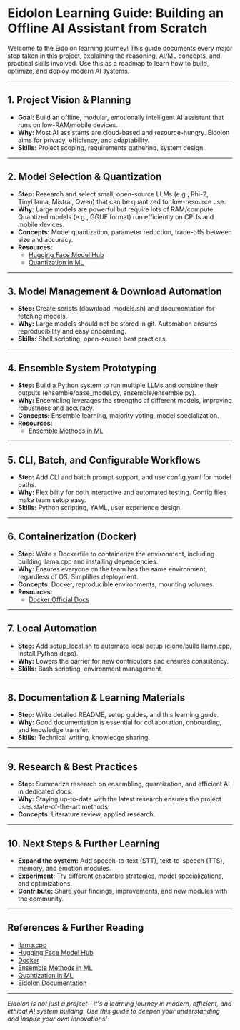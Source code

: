 # Eidolon Learning Guide: Building an Offline AI Assistant from Scratch

Welcome to the Eidolon learning journey! This guide documents every major step taken in this project, explaining the reasoning, AI/ML concepts, and practical skills involved. Use this as a roadmap to learn how to build, optimize, and deploy modern AI systems.

---

## 1. Project Vision & Planning
- **Goal:** Build an offline, modular, emotionally intelligent AI assistant that runs on low-RAM/mobile devices.
- **Why:** Most AI assistants are cloud-based and resource-hungry. Eidolon aims for privacy, efficiency, and adaptability.
- **Skills:** Project scoping, requirements gathering, system design.

---

## 2. Model Selection & Quantization
- **Step:** Research and select small, open-source LLMs (e.g., Phi-2, TinyLlama, Mistral, Qwen) that can be quantized for low-resource use.
- **Why:** Large models are powerful but require lots of RAM/compute. Quantized models (e.g., GGUF format) run efficiently on CPUs and mobile devices.
- **Concepts:** Model quantization, parameter reduction, trade-offs between size and accuracy.
- **Resources:**
  - [Hugging Face Model Hub](https://huggingface.co/TheBloke)
  - [Quantization in ML](https://arxiv.org/abs/1609.07061)

---

## 3. Model Management & Download Automation
- **Step:** Create scripts (download_models.sh) and documentation for fetching models.
- **Why:** Large models should not be stored in git. Automation ensures reproducibility and easy onboarding.
- **Skills:** Shell scripting, open-source best practices.

---

## 4. Ensemble System Prototyping
- **Step:** Build a Python system to run multiple LLMs and combine their outputs (ensemble/base_model.py, ensemble/ensemble.py).
- **Why:** Ensembling leverages the strengths of different models, improving robustness and accuracy.
- **Concepts:** Ensemble learning, majority voting, model specialization.
- **Resources:**
  - [Ensemble Methods in ML](https://en.wikipedia.org/wiki/Ensemble_learning)

---

## 5. CLI, Batch, and Configurable Workflows
- **Step:** Add CLI and batch prompt support, and use config.yaml for model paths.
- **Why:** Flexibility for both interactive and automated testing. Config files make team setup easy.
- **Skills:** Python scripting, YAML, user experience design.

---

## 6. Containerization (Docker)
- **Step:** Write a Dockerfile to containerize the environment, including building llama.cpp and installing dependencies.
- **Why:** Ensures everyone on the team has the same environment, regardless of OS. Simplifies deployment.
- **Concepts:** Docker, reproducible environments, mounting volumes.
- **Resources:**
  - [Docker Official Docs](https://docs.docker.com/)

---

## 7. Local Automation
- **Step:** Add setup_local.sh to automate local setup (clone/build llama.cpp, install Python deps).
- **Why:** Lowers the barrier for new contributors and ensures consistency.
- **Skills:** Bash scripting, environment management.

---

## 8. Documentation & Learning Materials
- **Step:** Write detailed README, setup guides, and this learning guide.
- **Why:** Good documentation is essential for collaboration, onboarding, and knowledge transfer.
- **Skills:** Technical writing, knowledge sharing.

---

## 9. Research & Best Practices
- **Step:** Summarize research on ensembling, quantization, and efficient AI in dedicated docs.
- **Why:** Staying up-to-date with the latest research ensures the project uses state-of-the-art methods.
- **Concepts:** Literature review, applied research.

---

## 10. Next Steps & Further Learning
- **Expand the system:** Add speech-to-text (STT), text-to-speech (TTS), memory, and emotion modules.
- **Experiment:** Try different ensemble strategies, model specializations, and optimizations.
- **Contribute:** Share your findings, improvements, and new modules with the community.

---

## References & Further Reading
- [llama.cpp](https://github.com/ggerganov/llama.cpp)
- [Hugging Face Model Hub](https://huggingface.co/TheBloke)
- [Docker](https://docs.docker.com/)
- [Ensemble Methods in ML](https://en.wikipedia.org/wiki/Ensemble_learning)
- [Quantization in ML](https://arxiv.org/abs/1609.07061)
- [Eidolon Documentation](./README.md)

---

*Eidolon is not just a project—it's a learning journey in modern, efficient, and ethical AI system building. Use this guide to deepen your understanding and inspire your own innovations!* 